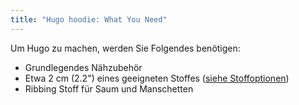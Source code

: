 ```yaml
---
title: "Hugo hoodie: What You Need"
---
```


Um Hugo zu machen, werden Sie Folgendes benötigen:

- Grundlegendes Nähzubehör
- Etwa 2 cm (2.2") eines geeigneten Stoffes ([siehe Stoffoptionen](/docs/patterns/hugo/fabric))
- Ribbing Stoff für Saum und Manschetten
